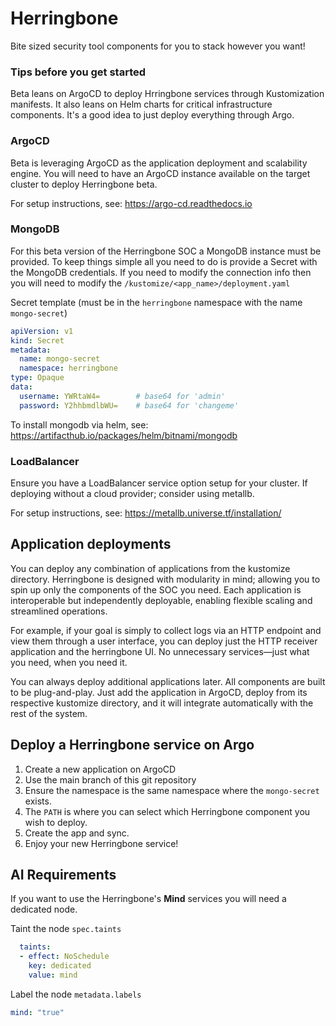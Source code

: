 # Herringbone
Bite sized security tool components for you to stack however you want!

### Tips before you get started

Beta leans on ArgoCD to deploy Hrringbone services through Kustomization manifests. It also leans
on Helm charts for critical infrastructure components. It's a good idea to just deploy everything
through Argo.

### ArgoCD

Beta is leveraging ArgoCD as the application deployment and scalability engine. You will need to have
an ArgoCD instance available on the target cluster to deploy Herringbone beta.

For setup instructions, see: https://argo-cd.readthedocs.io

### MongoDB

For this beta version of the Herringbone SOC a MongoDB instance must be provided. To keep
things simple all you need to do is provide a Secret with the MongoDB credentials. If you need
to modify the connection info then you will need to modify the `/kustomize/<app_name>/deployment.yaml`

Secret template (must be in the `herringbone` namespace with the name `mongo-secret`)

```yaml
apiVersion: v1
kind: Secret
metadata:
  name: mongo-secret
  namespace: herringbone
type: Opaque
data:
  username: YWRtaW4=        # base64 for 'admin'
  password: Y2hhbmdlbWU=    # base64 for 'changeme'
```

To install mongodb via helm, see: https://artifacthub.io/packages/helm/bitnami/mongodb

### LoadBalancer

Ensure you have a LoadBalancer service option setup for your cluster. If deploying without a cloud provider; consider
using metallb.

For setup instructions, see: https://metallb.universe.tf/installation/

## Application deployments

You can deploy any combination of applications from the kustomize directory. Herringbone is designed with modularity in mind; allowing you to spin up only the components of the SOC you need. Each application is interoperable but independently deployable, enabling flexible scaling and streamlined operations.

For example, if your goal is simply to collect logs via an HTTP endpoint and view them through a user interface, you can deploy just the HTTP receiver application and the herringbone UI. No unnecessary services—just what you need, when you need it.

You can always deploy additional applications later. All components are built to be plug-and-play. Just add the application in ArgoCD, deploy from its respective kustomize directory, and it will integrate automatically with the rest of the system.

## Deploy a Herringbone service on Argo

1. Create a new application on ArgoCD
2. Use the main branch of this git repository
3. Ensure the namespace is the same namespace where the `mongo-secret` exists.
4. The `PATH` is where you can select which Herringbone component you wish to deploy.
5. Create the app and sync.
6. Enjoy your new Herringbone service!

## AI Requirements

If you want to use the Herringbone's **Mind** services you will need a dedicated node.

Taint the node `spec.taints`
```yaml
  taints:
  - effect: NoSchedule
    key: dedicated
    value: mind
```

Label the node `metadata.labels`
```yaml
mind: "true"
```